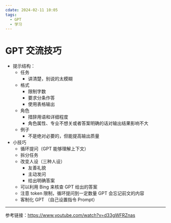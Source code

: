 ```yaml
---
cdate: 2024-02-11 10:05
tags:
  - GPT
  - 学习
---
```


# GPT 交流技巧

- 提示结构：
	- 任务
		- 讲清楚，别说的太模糊
	- 格式
		- 限制字数
		- 要求分条作答
		- 使用表格输出
	- 角色
		- 措辞用语和详细程度
		- 角色属性、专业不想关或者答案明确的话对输出结果影响不大
	- 例子
		- 不是绝对必要的，但能提高输出质量
- 小技巧
	- 循环提问（GPT 能够理解上下文）
	- 拆分任务
	- 改变人设（三种人设）
		- 友善礼貌
		- 主动发问
		- 给出明确答案
	- 可以利用 Bing 来核查 GPT 给出的答案
	- 注意 token 限制，循环提问到一定数量 GPT 会忘记前文的内容
	- 客制化 GPT （自己设置指令 Prompt）

---

参考链接：https://www.youtube.com/watch?v=d33gWFRZnas